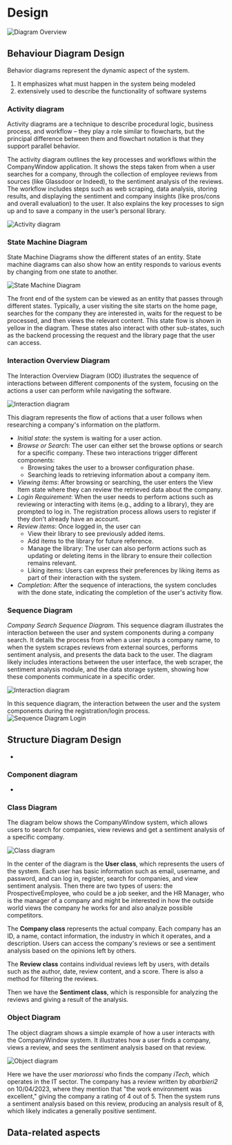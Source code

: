 <!---
title: Design
has_children: false
nav_order: 4
--->

# Design

![Diagram Overview](./imgs/UML_diagram_overview.png)

## Behaviour Diagram Design

Behavior diagrams represent the dynamic aspect of the system.
1.	It emphasizes what must happen in the system being modeled 
2.	extensively used to describe the functionality of software systems

### Activity diagram

Activity diagrams are a technique to describe procedural logic, business process, and workflow – they play a role similar to flowcharts, but the principal difference between them and flowchart notation is that they support parallel behavior. 

The activity diagram outlines the key processes and workflows within the CompanyWindow application. It shows the steps taken from when a user searches for a company, through the collection of employee reviews from sources (like Glassdoor or Indeed), to the sentiment analysis of the reviews. The workflow includes steps such as web scraping, data analysis, storing results, and displaying the sentiment and company insights (like pros/cons and overall evaluation) to the user. It also explains the key processes to sign up and to save a company in the user’s personal library.

![Activity diagram](./imgs/Activity%20Diagram%20Search.jpg)

### State Machine Diagram
State Machine Diagrams show the different states of an entity. State machine diagrams can also show how an entity responds to various events by changing from one state to another.

![State Machine Diagram](./imgs/StateMachineDiagram.png)
 
The front end of the system can be viewed as an entity that passes through different states. Typically, a user visiting the site starts on the home page, searches for the company they are interested in, waits for the request to be processed, and then views the relevant content. This state flow is shown in yellow in the diagram. These states also interact with other sub-states, such as the backend processing the request and the library page that the user can access.

### Interaction Overview Diagram 
The Interaction Overview Diagram (IOD) illustrates the sequence of interactions between different components of the system, focusing on the actions a user can perform while navigating the software. 

![Interaction diagram](./imgs/InteractionOverviewDiagrams.drawio.png)
  
This diagram represents the flow of actions that a user follows when researching a company's information on the platform.
+ *Initial state*: the system is waiting for a user action.
+ *Browse or Search*: The user can either set the browse options or search for a specific company. These two interactions trigger different components:
    + Browsing takes the user to a browser configuration phase.
    + Searching leads to retrieving information about a company item.
+ *Viewing items*: After browsing or searching, the user enters the View Item state where they can review the retrieved data about the company.
+ *Login Requirement*: When the user needs to perform actions such as reviewing or interacting with items (e.g., adding to a library), they are prompted to log in. The registration process allows users to register if they don't already have an account.
+ *Review items*: Once logged in, the user can
    + View their library to see previously added items.
    + Add items to the library for future reference.
    + Manage the library: The user can also perform actions such as updating or deleting items in the library to ensure their collection remains relevant.
    + Liking items: Users can express their preferences by liking items as part of their interaction with the system.
+ *Completion*: After the sequence of interactions, the system concludes with the done state, indicating the completion of the user's activity flow.

### Sequence Diagram

*Company Search Sequence Diagram.* This sequence diagram illustrates the interaction between the user and system components during a company search. It details the process from when a user inputs a company name, to when the system scrapes reviews from external sources, performs sentiment analysis, and presents the data back to the user. The diagram likely includes interactions between the user interface, the web scraper, the sentiment analysis module, and the data storage system, showing how these components communicate in a specific order. 

![Interaction diagram](./imgs/CompanyWindowSequence.jpg)

In this sequence diagram, the interaction between the user and the system components during the registration/login process.
![Sequence Diagram Login](./imgs/Login%20Sequence%20diagram.jpg)

## Structure Diagram Design

-

### Component diagram 

- 

### Class Diagram

The diagram below shows the CompanyWindow system, which allows users to search for companies, view reviews and get a sentiment analysis of a specific company. 

![Class diagram](./imgs/ClassDiagramCW.jpg)

In the center of the diagram is the **User class**, which represents the users of the system. Each user has basic information such as email, username, and password, and can log in, register, search for companies, and view sentiment analysis. Then there are two types of users: the ProspectiveEmployee, who could be a job seeker, and the HR Manager, who is the manager of a company and might be interested in how the outside world views the company he works for and also analyze possible competitors.

The **Company class** represents the actual company. Each company has an ID, a name, contact information, the industry in which it operates, and a description. Users can access the company's reviews or see a sentiment analysis based on the opinions left by others.

The **Review class** contains individual reviews left by users, with details such as the author, date, review content, and a score. There is also a method for filtering the reviews.

Then we have the **Sentiment class**, which is responsible for analyzing the reviews and giving a result of the analysis.


### Object Diagram

The object diagram shows a simple example of how a user interacts with the CompanyWindow system. It illustrates how a user finds a company, views a review, and sees the sentiment analysis based on that review.

![Object diagram](./imgs/ObjectDiagramCW.jpg)

Here we have the user *mariorossi* who finds the company *iTech*, which operates in the IT sector. The company has a review written by *abarbieri2* on 10/04/2023, where they mention that "the work environment was excellent," giving the company a rating of 4 out of 5. Then the system runs a sentiment analysis based on this review, producing an analysis result of 8, which likely indicates a generally positive sentiment.


## Data-related aspects
<!-- - This section explains all the details related to the data, for instance:
    - Data schema
    - Data persistence technologies (if used), for example: MySQL, MongoDB, ...
    >